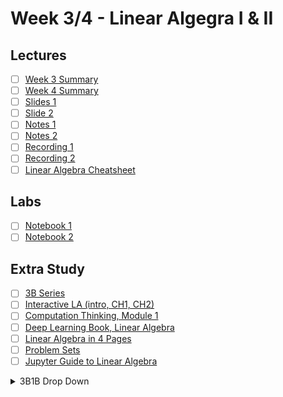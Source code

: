 # Week 3/4 - Linear Algegra I & II

## Lectures
- [ ] [Week 3 Summary](https://canvas.sussex.ac.uk/courses/34902/pages/week-3-summary-2?module_item_id=1565153)
- [ ] [Week 4 Summary](https://canvas.sussex.ac.uk/courses/34902/pages/week-4-summary?module_item_id=1565156)
- [ ] [Slides 1]()
- [ ] [Slide 2]()
- [ ] [Notes 1]()
- [ ] [Notes 2]()
- [ ] [Recording 1]()
- [ ] [Recording 2]()
- [ ] [Linear Algebra Cheatsheet](https://github.com/LukeBirkett/study-planner/blob/main/817G5_Algorithmic_Approaches_to_Mathematics/weeks/week_3/files/LinearAlgebra_cheatsheet.pdf)

## Labs
- [ ] [Notebook 1](https://github.com/LukeBirkett/study-planner/blob/main/817G5_Algorithmic_Approaches_to_Mathematics/weeks/week_3/labs/week3_all.jl)
- [ ] [Notebook 2](https://github.com/LukeBirkett/study-planner/blob/main/817G5_Algorithmic_Approaches_to_Mathematics/weeks/week_3/labs/week_4_all.jl)

## Extra Study
- [ ] [3B Series](https://www.3blue1brown.com/topics/linear-algebra)
- [ ] [Interactive LA (intro, CH1, CH2)](https://textbooks.math.gatech.edu/ila/)
- [ ] [Computation Thinking, Module 1](https://computationalthinking.mit.edu/Fall24/)
- [ ] [Deep Learning Book, Linear Algebra](https://www.deeplearningbook.org/contents/linear_algebra.html)
- [ ] [Linear Algebra in 4 Pages](https://minireference.com/static/tutorials/linear_algebra_in_4_pages.pdf)
- [ ] [Problem Sets](https://github.com/mitmath/1806?tab=readme-ov-file)
- [ ] [Jupyter Guide to Linear Algebra](https://bvanderlei.github.io/jupyter-guide-to-linear-algebra/intro.html)

<details>
<summary>3B1B Drop Down</summary>
<br>
  - [ ] [Vectors](https://www.3blue1brown.com/?v=vectors)
  - [ ] [Linear combinations, span, and basis vectors](https://www.3blue1brown.com/?v=span)
  - [ ] [Linear transformations and matrices](https://www.3blue1brown.com/?v=linear-transformations)
  - [ ] [Matrix multiplication as composition](https://www.3blue1brown.com/?v=matrix-multiplication)
  - [ ] [Three-dimensional linear transformations](https://www.3blue1brown.com/?v=3d-transformations)
  - [ ] [The determinant](https://www.3blue1brown.com/?v=determinant)
  - [ ] [Inverse matrices, column space, and null space](https://www.3blue1brown.com/?v=inverse-matrices)
  - [ ] [Nonsquare matrices as transformations between dimensions](https://www.3blue1brown.com/?v=nonsquare-matrices)
  - [ ] [Dot products and duality](https://www.3blue1brown.com/?v=dot-products)
  - [ ] [Cross products](https://www.3blue1brown.com/?v=cross-products)
  - [ ] [Cross products in the light of linear transformations](https://www.3blue1brown.com/?v=cross-products-extended)
  - [ ] [Cramer's rule, explained geometrically](https://www.3blue1brown.com/?v=cramers-rule)
  - [ ] [Change of basis](https://www.3blue1brown.com/?v=change-of-basis)
  - [ ] [Eigenvectors and eigenvalues](https://www.3blue1brown.com/?v=eigenvalues)
  - [ ] [A quick trick for computing eigenvalues](https://www.3blue1brown.com/?v=quick-eigen)
  - [ ] [Abstract vector spaces](https://www.3blue1brown.com/?v=abstract-vector-spaces)
</details>
